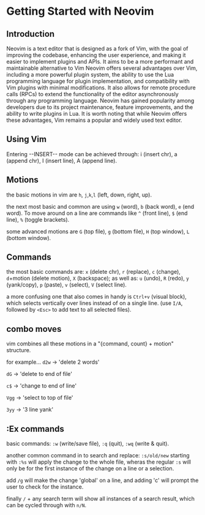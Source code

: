 # Getting Started with Neovim

## Introduction

Neovim is a text editor that is designed as a fork of Vim, with the goal of improving the codebase, enhancing the user experience, and making it easier to implement plugins and APIs. It aims to be a more performant and maintainable alternative to Vim Neovim offers several advantages over Vim, including a more powerful plugin system, the ability to use the Lua programming language for plugin implementation, and compatibility with Vim plugins with minimal modifications. It also allows for remote procedure calls (RPCs) to extend the functionality of the editor asynchronously through any programming language. Neovim has gained popularity among developers due to its project maintenance, feature improvements, and the ability to write plugins in Lua. It is worth noting that while Neovim offers these advantages, Vim remains a popular and widely used text editor.

## Using Vim

Entering --INSERT-- mode can be achieved through: i (insert chr), a (append chr), I (insert line), A (append line).

## Motions

the basic motions in vim are `h`, `j`,`k`,`l` (left, down, right, up).

the next most basic and common are using `w` (word), `b` (back word), `e` (end word).
To move around on a line are commands like `^` (front line), `$` (end line), `%` (toggle brackets).

some advanced motions are `G` (top file), `g` (bottom file), `H` (top window), `L` (bottom window).

## Commands

the most basic commands are: `x` (delete chr), `r` (replace), `c` (change), `d`+motion (delete motion), `X` (backspace);
as well as: `u` (undo), `R` (redo), `y` (yank/copy), `p` (paste), `v` (select), `V` (select line).

a more confusing one that also comes in handy is `Ctrl+v` (visual block), which selects vertically over lines instead of on a single line. (use `I/A`, followed by `<Esc>` to add text to all selected files).

## combo moves

vim combines all these motions in a "{command, count} + motion" structure. 

for example...
`d2w` -> 'delete 2 words'

`dG` -> 'delete to end of file'

`c$` -> 'change to end of line'

`Vgg` -> 'select to top of file'

`3yy` -> '3 line yank'

## :Ex commands

basic commands: `:w` (write/save file), `:q` (quit), `:wq` (write & quit).

another common command in to search and replace: `:s/old/new`
starting with `:%s` will apply the change to the whole file, wheras the regular `:s` will only be for the first instance of the change on a line or a selection.

add `/g` will make the change 'global' on a line, and adding 'c' will prompt the user to check for the instance.

finally `/` + any search term will show all instances of a search result, which can be cycled through with `n/N`.






